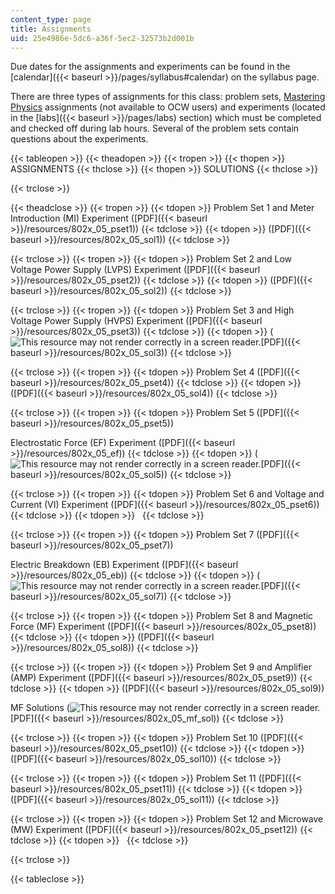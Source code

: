```yaml
---
content_type: page
title: Assignments
uid: 25e4986e-5dc6-a36f-5ec2-32573b2d001b
---
```


Due dates for the assignments and experiments can be found in the [calendar]({{< baseurl >}}/pages/syllabus#calendar) on the syllabus page.

There are three types of assignments for this class: problem sets, [Mastering Physics](http://www.masteringphysics.com/) assignments (not available to OCW users) and experiments (located in the [labs]({{< baseurl >}}/pages/labs) section) which must be completed and checked off during lab hours. Several of the problem sets contain questions about the experiments.

{{< tableopen >}}
{{< theadopen >}}
{{< tropen >}}
{{< thopen >}}
ASSIGNMENTS
{{< thclose >}}
{{< thopen >}}
SOLUTIONS
{{< thclose >}}

{{< trclose >}}

{{< theadclose >}}
{{< tropen >}}
{{< tdopen >}}
Problem Set 1 and Meter Introduction (MI) Experiment ([PDF]({{< baseurl >}}/resources/802x_05_pset1))
{{< tdclose >}}
{{< tdopen >}}
([PDF]({{< baseurl >}}/resources/802x_05_sol1))
{{< tdclose >}}

{{< trclose >}}
{{< tropen >}}
{{< tdopen >}}
Problem Set 2 and Low Voltage Power Supply (LVPS) Experiment ([PDF]({{< baseurl >}}/resources/802x_05_pset2))
{{< tdclose >}}
{{< tdopen >}}
([PDF]({{< baseurl >}}/resources/802x_05_sol2))
{{< tdclose >}}

{{< trclose >}}
{{< tropen >}}
{{< tdopen >}}
Problem Set 3 and High Voltage Power Supply (HVPS) Experiment ([PDF]({{< baseurl >}}/resources/802x_05_pset3))
{{< tdclose >}}
{{< tdopen >}}
(![This resource may not render correctly in a screen reader.](/images/inacessible.gif)[PDF]({{< baseurl >}}/resources/802x_05_sol3))
{{< tdclose >}}

{{< trclose >}}
{{< tropen >}}
{{< tdopen >}}
Problem Set 4 ([PDF]({{< baseurl >}}/resources/802x_05_pset4))
{{< tdclose >}}
{{< tdopen >}}
([PDF]({{< baseurl >}}/resources/802x_05_sol4))
{{< tdclose >}}

{{< trclose >}}
{{< tropen >}}
{{< tdopen >}}
Problem Set 5 ([PDF]({{< baseurl >}}/resources/802x_05_pset5))  
  
Electrostatic Force (EF) Experiment ([PDF]({{< baseurl >}}/resources/802x_05_ef))
{{< tdclose >}}
{{< tdopen >}}
(![This resource may not render correctly in a screen reader.](/images/inacessible.gif)[PDF]({{< baseurl >}}/resources/802x_05_sol5))
{{< tdclose >}}

{{< trclose >}}
{{< tropen >}}
{{< tdopen >}}
Problem Set 6 and Voltage and Current (VI) Experiment ([PDF]({{< baseurl >}}/resources/802x_05_pset6))
{{< tdclose >}}
{{< tdopen >}}
 
{{< tdclose >}}

{{< trclose >}}
{{< tropen >}}
{{< tdopen >}}
Problem Set 7 ([PDF]({{< baseurl >}}/resources/802x_05_pset7))  
  
Electric Breakdown (EB) Experiment ([PDF]({{< baseurl >}}/resources/802x_05_eb))
{{< tdclose >}}
{{< tdopen >}}
(![This resource may not render correctly in a screen reader.](/images/inacessible.gif)[PDF]({{< baseurl >}}/resources/802x_05_sol7))
{{< tdclose >}}

{{< trclose >}}
{{< tropen >}}
{{< tdopen >}}
Problem Set 8 and Magnetic Force (MF) Experiment ([PDF]({{< baseurl >}}/resources/802x_05_pset8))
{{< tdclose >}}
{{< tdopen >}}
([PDF]({{< baseurl >}}/resources/802x_05_sol8))
{{< tdclose >}}

{{< trclose >}}
{{< tropen >}}
{{< tdopen >}}
Problem Set 9 and Amplifier (AMP) Experiment ([PDF]({{< baseurl >}}/resources/802x_05_pset9))
{{< tdclose >}}
{{< tdopen >}}
([PDF]({{< baseurl >}}/resources/802x_05_sol9))  
  
MF Solutions (![This resource may not render correctly in a screen reader.](/images/inacessible.gif)[PDF]({{< baseurl >}}/resources/802x_05_mf_sol))
{{< tdclose >}}

{{< trclose >}}
{{< tropen >}}
{{< tdopen >}}
Problem Set 10 ([PDF]({{< baseurl >}}/resources/802x_05_pset10))
{{< tdclose >}}
{{< tdopen >}}
([PDF]({{< baseurl >}}/resources/802x_05_sol10))
{{< tdclose >}}

{{< trclose >}}
{{< tropen >}}
{{< tdopen >}}
Problem Set 11 ([PDF]({{< baseurl >}}/resources/802x_05_pset11))
{{< tdclose >}}
{{< tdopen >}}
([PDF]({{< baseurl >}}/resources/802x_05_sol11))
{{< tdclose >}}

{{< trclose >}}
{{< tropen >}}
{{< tdopen >}}
Problem Set 12 and Microwave (MW) Experiment ([PDF]({{< baseurl >}}/resources/802x_05_pset12))
{{< tdclose >}}
{{< tdopen >}}
 
{{< tdclose >}}

{{< trclose >}}

{{< tableclose >}}